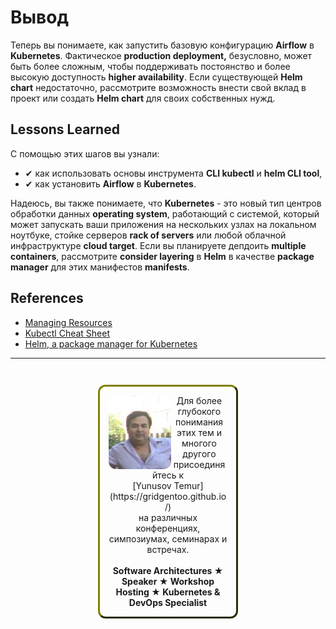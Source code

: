 # Вывод #

Теперь вы понимаете, как запустить базовую конфигурацию **Airflow** в **Kubernetes**. Фактическое **production deployment,** безусловно, может быть более сложным, чтобы поддерживать постоянство и более высокую доступность **higher availability**. Если существующей **Helm chart** недостаточно, рассмотрите возможность внести свой вклад в проект или создать **Helm chart** для своих собственных нужд.

## Lessons Learned ##

С помощью этих шагов вы узнали:

- &#x2714; как использовать основы инструмента **CLI kubectl** и **helm CLI tool**,
- &#x2714; как установить **Airflow** в **Kubernetes**.


Надеюсь, вы также понимаете, что **Kubernetes** - это новый тип центров обработки данных **operating system**, работающий с системой, который может запускать ваши приложения на нескольких узлах на локальном ноутбуке, стойке серверов **rack of servers** или любой облачной инфраструктуре **cloud target**. Если вы планируете депдоить **multiple containers**, рассмотрите **consider layering** в **Helm** в качестве **package manager** для этих манифестов **manifests**.

## References ##

- [Managing Resources](https://kubernetes.io/docs/concepts/cluster-administration/manage-deployment/)
- [Kubectl Cheat Sheet](https://kubernetes.io/docs/reference/kubectl/cheatsheet/)
- [Helm, a package manager for Kubernetes](https://helm.sh/)

------
<p style="text-align: center; padding: 1em; margin: 3em; margin-left: 10em; margin-right: 10em; border-; 1px; border-color: olive;  border-radius: 12px; border-style:outset">
<img align="left" src="./assets/yunusov.png" width="100" style="border-radius: 12px">
Для более глубокого понимания этих тем и многого другого присоединяйтесь к <br>[Yunusov Temur](https://gridgentoo.github.io/)<br> на различных конференциях, симпозиумах, семинарах и встречах.
<br><br>
<b>Software Architectures ★ Speaker ★ Workshop Hosting ★ Kubernetes & DevOps Specialist</b>
</p>
